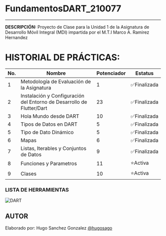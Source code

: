 # FundamentosDART_210077
----

**DESCRIPCIÓN:**
Proyecto de Clase para la Unidad 1 de la Asignatura de Desarrollo Móvil Integral 
(MDI) impartida por el M.T.I Marco A. Ramirez Hernandez

# HISTORIAL DE PRÁCTICAS:

|No. |Nombre |Potenciador |Estatus |
|--|--|--|--|
|1|Metodología de Evaluación de la Asignatura|1|✅Finalizada|
|2|Instalación y Configuración del Entorno de Desarrollo de Flutter/Dart|23|✅Finalizada
|3|Hola Mundo desde DART|10|✅Finalizada|
|4|Tipos de Datos en DART|5|✅Finalizada|
|5|Tipo de Dato Dinámico|5|✅Finalizada|
|6|Mapas|6|✅Finalizada|
|7|Listas, Iterables y Conjuntos de Datos|9|✅Finalizada|
|8|Funciones y Parametros|11|⭐Activa|
|9|Clases|10|⭐Activa|


### LISTA DE HERRAMIENTAS
![DART](https://img.shields.io/badge/Dart-0175C2?style=for-the-badge&logo=dart&logoColor=white)

## AUTOR
Elaborado por: Hugo Sanchez Gonzalez [@hugosago](https://github.com/Hugosago)